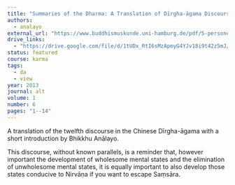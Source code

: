 ```yaml
---
title: "Summaries of the Dharma: A Translation of Dīrgha-āgama Discourse No. 12"
authors:
  - analayo
external_url: "https://www.buddhismuskunde.uni-hamburg.de/pdf/5-personen/analayo/summaries.pdf"
drive_links:
  - "https://drive.google.com/file/d/1tUDx_RtI6sMzApmyG4YJv18i9t42z5mJ/view?usp=drive_link"
status: featured
course: karma
tags:
  - da
  - view
year: 2013
journal: alt
volume: 1
number: 6
pages: "1--14"
---
```


A translation of the twelfth discourse in the Chinese Dīrgha-āgama with a short introduction by Bhikkhu Anālayo.

This discourse, without known parallels, is a reminder that, however important the development of wholesome mental states and the elimination of unwholesome mental states, it is equally important to also develop those states conducive to Nirvāṇa if you want to escape Saṃsāra.
